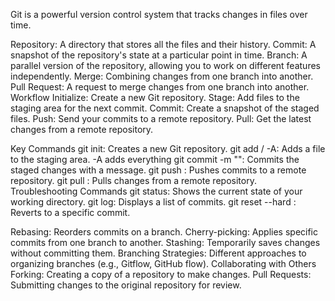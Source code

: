 Git is a powerful version control system that tracks changes in files over time.

Repository: A directory that stores all the files and their history.
Commit: A snapshot of the repository's state at a particular point in time.
Branch: A parallel version of the repository, allowing you to work on different features independently.
Merge: Combining changes from one branch into another.
Pull Request: A request to merge changes from one branch into another.
Workflow
Initialize: Create a new Git repository.
Stage: Add files to the staging area for the next commit.
Commit: Create a snapshot of the staged files.
Push: Send your commits to a remote repository.
Pull: Get the latest changes from a remote repository.

Key Commands
git init: Creates a new Git repository.
git add <file>/ -A: Adds a file to the staging area. -A adds everything
git commit -m "<message>": Commits the staged changes with a message.
git push <remote> <branch>: Pushes commits to a remote repository.
git pull <remote> <branch>: Pulls changes from a remote repository.
Troubleshooting Commands
git status: Shows the current state of your working directory.
git log: Displays a list of commits.
git reset --hard <commit>: Reverts to a specific commit.

Rebasing: Reorders commits on a branch.
Cherry-picking: Applies specific commits from one branch to another.
Stashing: Temporarily saves changes without committing them.
Branching Strategies: Different approaches to organizing branches (e.g., Gitflow, GitHub flow).
Collaborating with Others
Forking: Creating a copy of a repository to make changes.
Pull Requests: Submitting changes to the original repository for review.
